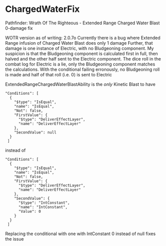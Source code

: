 # ChargedWaterFix
Pathfinder: Wrath Of The Righteous - Extended Range Charged Water Blast 0-damage fix

WOTR version as of writing: 2.0.7o
Currently there is a bug where Extended Range infusion of Charged Water Blast does only 1 damage
Further, that damage is one instance of Electric, with no Bludgeoning component.
My suspicion is that the Bludgeoning component is calculated first in full, then halved and the other half sent to the Electric component.
The dice roll in the combat log for Electric is a lie, only the Bludgeoning component matches the calculations.
With the conditional failing erronously, no Bludgeoning roll is made and half of that roll (i.e. 0) is sent to Electric

ExtendedRangeChargedWaterBlastAbility is the *only* Kinetic Blast to have
```
"Conditions": [
  {
	"$type": "IsEqual",
	"name": "IsEqual",
	"Not": false,
	"FirstValue": {
	  "$type": "DeliverEffectLayer",
	  "name": "DeliverEffectLayer"
	},
	"SecondValue": null
  }
 ]
```
instead of
```
"Conditions": [
  {
	"$type": "IsEqual",
	"name": "IsEqual",
	"Not": false,
	"FirstValue": {
	  "$type": "DeliverEffectLayer",
	  "name": "DeliverEffectLayer"
	},
	"SecondValue": {
	  "$type": "IntConstant",
	  "name": "IntConstant",
	  "Value": 0
	}
  }
 ]
```

Replacing the conditional with one with IntConstant 0 instead of null fixes the issue
